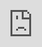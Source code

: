 ```yaml
---
layout: post
date:   2021-04-18
image: "/conflict_urbanism_sp2021/images/abouelenin_thumbnail.png"
title:  "Transnationalism across the US-Mexican Border"
author: "Alina Abouelenin"
---
```


#### A record surge of remittances in spite of Mexican migrant exodus  


This narrative map considers the topic, Conflict Urbanism, through the lens of transnationalism specifically in the form of remittance flows and the movement of people as a result of migration and reverse migration.


Over the past few years we have witnessed a very distinct narrative being crafted under the Trump administration, where border control and hostile immigration policies became a vital aspect of the presidential campaign. Yet, even before Trump took office, Mexican migration has been declining, with more Mexican immigrants returning to Mexico voluntarily than coming into the US, indicating a trend of reverse migration taking place. From 2010 to 2018, a total of 2.6 million Mexican nationals left the US undocumented population. Curiously, around the same time that Mexican migration has been declining, the amount of remittances from the US to Mexico has steadily been increasing and in 2020, with remittances around the world suffering a massive hit due to Covid-19 impacts, Mexico has reached an all-time record with almost $40 billions of remittances being sent back to Mexico, approximately equal to 4 percent of Mexico’s GDP. Flows from the US to Mexico has become the single largest bilateral transfer of remittances in the world. Between 2014 and 2017 alone, the corridor grew by 42.7% from $24 billion to $34.70 billion in 2017.


These trends, as interesting as they are, remain just that – trends and numbers. The goal of this project was to create a human driven narrative map that would explore the topics of remittances and migration from a different perspective - one that gives the data and numbers, names and stories. Through field work conducted in Sunset Park, New York and a series of interviews, an intricate narrative unfolded of family networks across the border.


Italics are *similar* and are formatted like this.

To make a paragraph break you need to add two spaces at the end of your line before going to the next line.

See this is now a new paragraph.

Lists are easy:
1. they can be ordered
1. like this
1. notice that the numbers are automatically ordered
  1. use two spaces in front to indent

Or they can just be bullet points:
- like this
* or like this
  - use two spaces
  - to have nested lists

Use Author-Date parenthetical citations following Chicago Manual of Style conventions throughout your document, and add a works cited at the bottom of your post. See Author-Date quick guide [here](https://www-chicagomanualofstyle-org.ezproxy.cul.columbia.edu/tools_citationguide/citation-guide-2.html) for citation conventions.

To include hyperlinks format them like this [text of link](http://c4sr.columbia.edu/).

To embed images first ensure that the file is at least 740px wide. Then place the image file in a folder named for your group in the images folder. Then link to that image using the format here, but replace the file path with the name of your group's folder and appropriate image file name:



<img src="/conflict_urbanism_sp2021/images/Abouelenin_narrative map.jpg" alt="Narrative Map of Transnationalism across the US-Mexican Border told through the stories of three different family networks" class="full-img">

If you want to include html files (i.e. an interactive map) host these via your personal github page, and then you can embed them in your document with a iframe. The format looks like this:


![description of image](/conflict_urbanism_sp2021/images/audioimage01.png)


<div class="iframe-column"><iframe src="https://soundcloud.com/brunomars/bruno-mars-anderson-paak-silk" style="position:absolute;top:0;left:0;width:100%;height:100%;" frameborder="0"></iframe></div>

All you need to do to use one is replace the url that is between the two " ". Here is an iframe of mapbox tiles:

<div class="iframe-column"><iframe src="https://api.mapbox.com/styles/v1/mapbox/satellite-v9.html?title=true&access_token=pk.eyJ1IjoibWFwYm94IiwiYSI6ImNpejY4NDg1bDA1cjYzM280NHJ5NzlvNDMifQ.d6e-nNyBDtmQCVwVNivz7A#2/0/0" style="position:absolute;top:0;left:0;width:100%;height:100%;" frameborder="0"></iframe></div>
